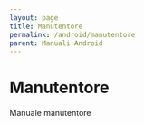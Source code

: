 ```yaml
---
layout: page
title: Manutentore
permalink: /android/manutentore
parent: Manuali Android
---
```


# Manutentore
Manuale manutentore
